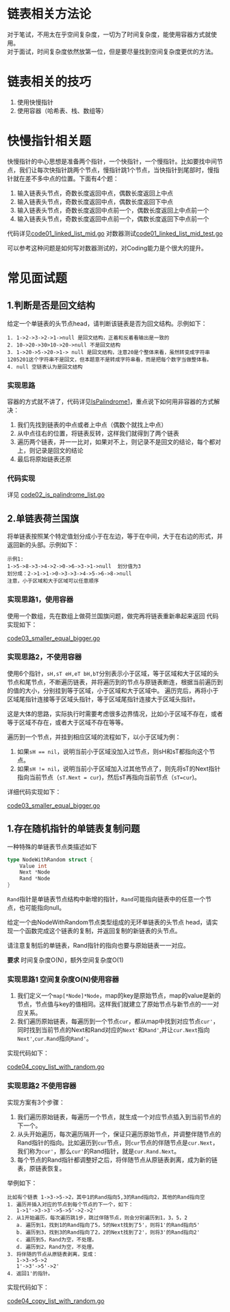 # 链表相关方法论
对于笔试，不用太在乎空间复杂度，一切为了时间复杂度，能使用容器方式就使用。<br>
对于面试，时间复杂度依然放第一位，但是要尽量找到空间复杂度更优的方法。

# 链表相关的技巧
1. 使用快慢指针
2. 使用容器（哈希表、栈、数组等）

# 快慢指针相关题
快慢指针的中心思想是准备两个指针，一个快指针，一个慢指针。比如要找中间节点，我们让每次快指针跳两个节点，慢指针跳1个节点，当快指针到尾部时，慢指针就在差不多中点的位置。下面有4个题：
1. 输入链表头节点，奇数长度返回中点，偶数长度返回上中点
2. 输入链表头节点，奇数长度返回中点，偶数长度返回下中点
3. 输入链表头节点，奇数长度返回中点前一个，偶数长度返回上中点前一个
4. 输入链表头节点，奇数长度返回中点前一个，偶数长度返回下中点前一个

代码详见[code01_linked_list_mid.go](code01_linked_list_mid.go)
对数器测试[code01_linked_list_mid_test.go](code01_linked_list_mid_test.go)

可以参考这种问题是如何写对数器测试的，对Coding能力是个很大的提升。

# 常见面试题
## 1.判断是否是回文结构
给定一个单链表的头节点head，请判断该链表是否为回文结构。示例如下：
```
1. 1->2->3->2->1->null 是回文结构，正着和反着看输出是一致的
2. 10->20->30>10->20->null 不是回文结构
3. 1->20->5->20->1-> null 是回文结构，注意20是个整体来看，虽然转变成字符串1205201这个字符串不是回文，但本题意不是转成字符串看，而是把每个数字当做整体看。
4. null 空链表认为是回文结构
```

### 实现思路
容器的方式就不讲了，代码详见[IsPalindrome1](code02_is_palindrome_list.go#L8)，重点说下如何用非容器的方式解决：
1. 我们先找到链表的中点或者上中点（偶数个就找上中点）
2. 从中点往右的位置，将链表反转，这样我们就得到了两个链表
3. 遍历两个链表，并一一比对，如果对不上，则记录不是回文的结论，每个都对上，则记录是回文的结论
4. 最后将原始链表还原

### 代码实现
详见 [code02_is_palindrome_list.go](code02_is_palindrome_list.go)

## 2.单链表荷兰国旗
将单链表按照某个特定值划分成小于在左边，等于在中间，大于在右边的形式，并返回新的头部。示例如下：
```
示例1:
1->5->8->3->4->2->0->6->3->1->null  划分值为3
划分成：2->1->1->0->3->3->4->5->6->8->null
注意，小于区域和大于区域可以任意顺序
```

### 实现思路1，使用容器
使用一个数组，先在数组上做荷兰国旗问题，做完再将链表重新串起来返回
代码实现如下：

[code03_smaller_equal_bigger.go](code03_smaller_equal_bigger.go#L10)

### 实现思路2，不使用容器
使用6个指针，`sH,sT eH,eT bH,bT`分别表示小于区域，等于区域和大于区域的头节点和尾节点，不断遍历链表，并将遍历到的节点与原链表断连，根据当前遍历到的值的大小，分别挂到等于区域，小于区域和大于区域中。
遍历完后，再将小于区域尾指针连接等于区域头指针，等于区域尾指针连接大于区域头指针。

这是大体的思路，实际执行时需要考虑很多边界情况，比如小于区域不存在，或者等于区域不存在，或者大于区域不存在等等。

遍历到一个节点，并挂到相应区域的流程如下，以小于区域为例：
1. 如果`sH == nil`，说明当前小于区域没加入过节点，则sH和sT都指向这个节点。
2. 如果`sH != nil`，说明当前小于区域加入过其他节点了，则先将sT的Next指针指向当前节点（`sT.Next = cur`)，然后sT再指向当前节点（`sT=cur`)。

详细代码实现如下：

[code03_smaller_equal_bigger.go](code03_smaller_equal_bigger.go#L62)

## 1.存在随机指针的单链表复制问题
一种特殊的单链表节点类描述如下
```go
type NodeWithRandom struct {
    Value int
    Next *Node
    Rand *Node
}
```
`Rand`指针是单链表节点结构中新增的指针，`Rand`可能指向链表中的任意一个节点，也可能指向null。

给定一个由NodeWithRandom节点类型组成的无环单链表的头节点 head，请实现一个函数完成这个链表的复制，并返回复制的新链表的头节点。

请注意复制后的单链表，Rand指针的指向也要与原始链表一一对应。

**要求**
时间复杂度O(N)，额外空间复杂度O(1) 

### 实现思路1 空间复杂度O(N)使用容器
1. 我们定义一个`map[*Node]*Node`，map的key是原始节点，map的value是新的节点，节点值与key的值相同。这样我们就建立了原始节点与新节点的一一对应关系。
2. 我们遍历原始链表，每遍历到一个节点`cur`，都从map中找到对应节点`cur'`，同时找到当前节点的Next和Rand对应的`Next'`和`Rand'`,并让`cur.Next`指向`Next'`,`cur.Rand`指向`Rand'`。

实现代码如下：

[code04_copy_list_with_random.go](code04_copy_list_with_random.go#L11)

### 实现思路2 不使用容器
实现方案有3个步骤：
1. 我们遍历原始链表，每遍历一个节点，就生成一个对应节点插入到当前节点的下一个。
2. 从头开始遍历，每次遍历隔开一个，保证只遍历原始节点，并调整伴随节点的Rand指针的指向。比如遍历到`cur`节点，则`cur`节点的伴随节点是`cur.Next`，我们称为`cur'`，那么`cur'`的Rand指针，就是`cur.Rand.Next`。
3. 每个节点的Rand指针都调整好之后，将伴随节点从原链表剥离，成为新的链表，原链表恢复。

举例如下：
```
比如有个链表 1->3->5->2，其中1的Rand指向5,3的Rand指向2，其他的Rand指向空
1. 遍历并插入对应的节点到每个节点的下一个，如下：
   1->1'->3->3'->5->5'->2->2'
2. 从1开始遍历，每次遍历跳1步，跳过伴随节点，则会分别遍历到1，3，5，2
   a. 遍历到1，找到1的Rand指向了5，5的Next找到了5'，则将1'的Rand指向5'
   b. 遍历到3，找到3的Rand指向了2，2的Next找到了2'，则将3'的Rand指向2'
   c. 遍历到5，Rand为空，不处理。
   d. 遍历到2，Rand为空，不处理。
3. 将伴随的节点从原链表剥离，变成：
   1->3->5->2
   1'->3'->5'->2'
4. 返回1'的指针。
```

实现代码如下：

[code04_copy_list_with_random.go](code04_copy_list_with_random.go#L29)

